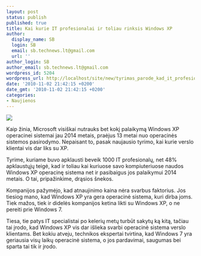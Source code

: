 ```yaml
---
layout: post
status: publish
published: true
title: Kai kurie IT profesionalai ir toliau rinksis Windows XP
author:
  display_name: SB
  login: SB
  email: sb.technews.lt@gmail.com
  url: ''
author_login: SB
author_email: sb.technews.lt@gmail.com
wordpress_id: 5204
wordpress_url: http://localhost/site/new/tyrimas_parode_kad_it_profesionalai_ir_toliau_naudos_windows_xp/
date: '2010-11-02 21:42:15 +0200'
date_gmt: '2010-11-02 21:42:15 +0200'
categories:
- Naujienos
---
```

<div class="imgright"><img src="http://www.part.lt/img/301974da699e2f1648220b7fcb41a4e4887.jpg"  /></div>
<p>Kaip žinia, Microsoft visiškai nutrauks bet kokį palaikymą Windows XP operacinei sistemai jau 2014 metais, praėjus 13 metai nuo operacinės sistemos pasirodymo. Nepaisant to, pasak naujausio tyrimo, kai kurie verslo klientai vis dar liks su XP.</p>
<p>Tyrime, kuriame buvo apklausti beveik 1000 IT profesionalų, net 48% apklaustųjų teigė, kad ir toliau kai kuriuose savo kompiuteriuose naudos Windows XP operacinę sistema net ir pasibaigus jos palaikymui 2014 metais. O tai, pripažinkime, drąsios šnekos.</p>
<p>Kompanijos pažymėjo, kad atnaujinimo kaina nėra svarbus faktorius. Jos tiesiog mano, kad Windows XP yra gera operacinė sistema, kuri dirba joms. Tiek mažos, tiek ir didelės kompanijos ketina likti su Windows XP, o ne pereiti prie Windows 7.</p>
<p>Tiesa, tie patys IT specialistai po kelerių metų turbūt sakytų ką kitą, tačiau tai įrodo, kad Windows XP vis dar išlieka svarbi operacinė sistema verslo klientams. Bet kokiu atveju, technikos ekspertai tvirtina, kad Windows 7 yra geriausia visų laikų operacinė sistema, o jos pardavimai, saugumas bei sparta tai tik ir įrodo.<br /></p>
